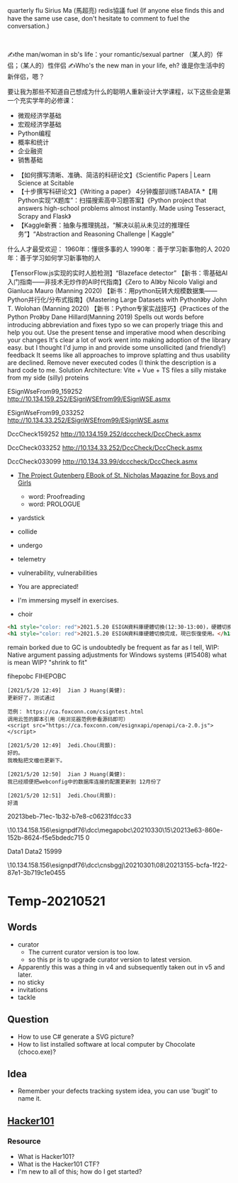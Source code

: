 quarterly
flu
Sirius Ma (馬超亮)
redis協議
fuel (If anyone else finds this and have the same use case, don't hesitate to comment to fuel the conversation.)
				
<VendorCode></VendorCode> 
<VendorCode2></VendorCode2> 
<TotalAmount></TotalAmount>			

✍the man/woman in sb's life：your romantic/sexual partner （某人的）伴侣；（某人的）性伴侣
✍Who's the new man in your life, eh? 谁是你生活中的新伴侣，嗯？

要让我为那些不知道自己想成为什么的聪明人重新设计大学课程，以下这些会是第一个充实学年的必修课：
- 微观经济学基础
- 宏观经济学基础
- Python编程
- 概率和统计
- 企业融资
- 销售基础

* 【如何撰写清晰、准确、简洁的科研论文】《Scientific Papers | Learn Science at Scitable
* 【十步撰写科研论文】《Writing a paper》 
4分钟腹部训练TABATA
*【用Python实现“X题库”：扫描搜索高中习题答案】《Python project that answers high-school problems almost instantly. Made using Tesseract, Scrapy and Flask》
* 【Kaggle新赛：抽象与推理挑战，“解决以前从未见过的推理任务”】“Abstraction and Reasoning Challenge | Kaggle” 

什么人才最受欢迎：
1960年：懂很多事的人
1990年：善于学习新事物的人
2020年：善于学习如何学习新事物的人

【TensorFlow.js实现的实时人脸检测】“Blazeface detector” 
【新书：零基础AI入门指南——非技术无炒作的AI时代指南】《Zero to AI》by Nicolo Valigi and Gianluca Mauro (Manning 2020) 
【新书：用python玩转大规模数据集——Python并行化/分布式指南】《Mastering Large Datasets with Python》by John T. Wolohan (Manning 2020)
【新书：Python专家实战技巧】《Practices of the Python Pro》by Dane Hillard(Manning 2019)
Spells out words before introducing abbreviation and fixes typo
so we can properly triage this and help you out. 
Use the present tense and imperative mood when describing your changes
It's clear a lot of work went into making adoption of the library easy.
but I thought I'd jump in and provide some unsollicited (and friendly!) feedback
It seems like all approaches to improve splatting and thus usability are declined.
Remove never executed codes (I think the description is a hard code to me.
Solution Architecture: Vite + Vue + TS files
a silly mistake from my side (silly)
proteins

ESignWseFrom99_159252
http://10.134.159.252/ESignWSEfrom99/ESignWSE.asmx

ESignWseFrom99_033252
http://10.134.33.252/ESignWSEfrom99/ESignWSE.asmx

DccCheck159252
http://10.134.159.252/dcccheck/DccCheck.asmx

DccCheck033252
http://10.134.33.252/DccCheck/DccCheck.asmx

DccCheck033099
http://10.134.33.99/dcccheck/DccCheck.asmx


* [The Project Gutenberg EBook of St. Nicholas Magazine for Boys and Girls](https://www.gutenberg.org/files/17513/17513-h/17513-h.htm)
  * word: Proofreading 
  * word: PROLOGUE
  
* yardstick
* collide
* undergo
* telemetry
* vulnerability, vulnerabilities 
* You are appreciated!
* I'm immersing myself in exercises.
* choir

```html
<h1 style="color: red">2021.5.20 ESIGN資料庫硬體切換(12:30-13:00)，硬體切換時間內請勿執行簽核動作。</h1><br/>
<h1 style="color: red">2021.5.20 ESIGN資料庫硬體切換完成，現已恢復使用。</h1><br/>
```

remain
borked
due to
GC is undoubtedly be frequent
as far as I tell,
WIP: Native argument passing adjustments for Windows systems (#15408)
 what is mean WIP?
"shrink to fit"
 
 fihepobc
 FIHEPOBC
 
```text
[‎2021/‎5/‎20 12:49]  Jian J Huang(黃健):  
更新好了，测试通过

范例： https://ca.foxconn.com/csigntest.html
调用云签的脚本引用（用浏览器范例参看源码即可）
<script src="https://ca.foxconn.com/esignxapi/openapi/ca-2.0.js"></script>
 
[‎2021/‎5/‎20 12:49]  Jedi.Chou(周顥):  
好的。
我晚點把文檔也更新下。
 
[‎2021/‎5/‎20 12:50]  Jian J Huang(黃健):  
我已经顺便把webconfig中的数据库连接的配置更新到 12月份了
 
[‎2021/‎5/‎20 12:51]  Jedi.Chou(周顥):  
好滴
```

20213beb-71ec-1b32-b7e8-c06231fdcc33 

\\10.134.158.156\esignpdf76\dcc\megapobc\20210330\15\20213e63-860e-152b-8624-f5e5bdedc715
<Total>0</Total>

  <VendorCode>Data1</VendorCode>
  <VendorCode2>Data2</VendorCode2>
  <TotalAmount>15999</TotalAmount>
  
\\10.134.158.156\esignpdf76\dcc\cnsbggj\20210301\08\20213155-bcfa-1f22-87e1-3b719c1e0455

# Temp-20210521

## Words

* curator
  * The current curator version is too low.
  * so this pr is to upgrade curator version to latest version.
* Apparently this was a thing in v4 and subsequently taken out in v5 and later.
* no sticky
* invitations 
* tackle 

## Question

* How to use C# generate a SVG picture?
* How to list installed software at local computer by Chocolate (choco.exe)?

## Idea

* Remember your defects tracking system idea, you can use 'bugit' to name it.


## [Hacker101](www.hacker101.com)

### Resource

* What is Hacker101?
* What is the Hacker101 CTF?
* I'm new to all of this; how do I get started?

